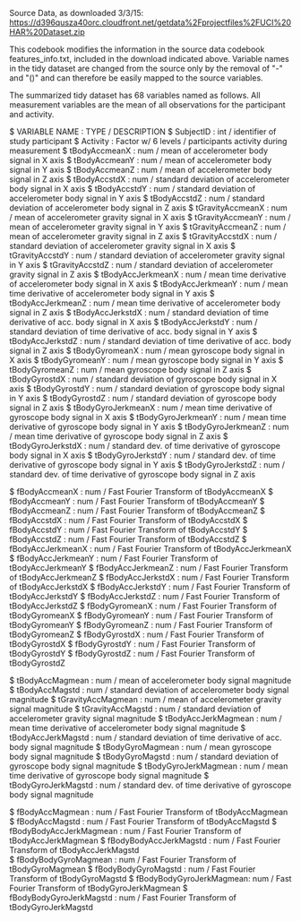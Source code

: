 Source Data, as downloaded 3/3/15:
https://d396qusza40orc.cloudfront.net/getdata%2Fprojectfiles%2FUCI%20HAR%20Dataset.zip

This codebook modifies the information in the source data codebook features_info.txt, included in the download indicated above.  Variable names in the tidy dataset are changed from the source only by the removal of "-" and "()" and can therefore be easily mapped to the source variables.




The summarized tidy dataset has 68 variables named as follows.  All measurement variables are the mean of all observations for the participant and activity. 

 $ VARIABLE NAME           : TYPE / DESCRIPTION
 $ SubjectID               : int  / identifier of study participant
 $ Activity                : Factor w/ 6 levels / participants activity during measurement
 $ tBodyAccmeanX           : num  / mean of accelerometer body signal in X axis 
 $ tBodyAccmeanY           : num  / mean of accelerometer body signal in Y axis
 $ tBodyAccmeanZ           : num  / mean of accelerometer body signal in Z axis
 $ tBodyAccstdX            : num  / standard deviation of accelerometer body signal in X axis
 $ tBodyAccstdY            : num  / standard deviation of accelerometer body signal in Y axis
 $ tBodyAccstdZ            : num  / standard deviation of accelerometer body signal in Z axis
 $ tGravityAccmeanX        : num  / mean of accelerometer gravity signal in X axis 
 $ tGravityAccmeanY        : num  / mean of accelerometer gravity signal in Y axis
 $ tGravityAccmeanZ        : num  / mean of accelerometer gravity signal in Z axis
 $ tGravityAccstdX         : num  / standard deviation of accelerometer gravity signal in X axis
 $ tGravityAccstdY         : num  / standard deviation of accelerometer gravity signal in Y axis
 $ tGravityAccstdZ         : num  / standard deviation of accelerometer gravity signal in Z axis
 $ tBodyAccJerkmeanX       : num  / mean time derivative of accelerometer body signal in X axis
 $ tBodyAccJerkmeanY       : num  / mean time derivative of accelerometer body signal in Y axis
 $ tBodyAccJerkmeanZ       : num  / mean time derivative of accelerometer body signal in Z axis
 $ tBodyAccJerkstdX        : num  / standard deviation of time derivative of acc. body signal in X axis
 $ tBodyAccJerkstdY        : num  / standard deviation of time derivative of acc. body signal in Y axis
 $ tBodyAccJerkstdZ        : num  / standard deviation of time derivative of acc. body signal in Z axis
 $ tBodyGyromeanX          : num  / mean gyroscope body signal in X axis
 $ tBodyGyromeanY          : num  / mean gyroscope body signal in Y axis
 $ tBodyGyromeanZ          : num  / mean gyroscope body signal in Z axis
 $ tBodyGyrostdX           : num  / standard deviation of gyroscope body signal in X axis
 $ tBodyGyrostdY           : num  / standard deviation of gyroscope body signal in Y axis
 $ tBodyGyrostdZ           : num  / standard deviation of gyroscope body signal in Z axis
 $ tBodyGyroJerkmeanX      : num  / mean time derivative of gyroscope body signal in X axis
 $ tBodyGyroJerkmeanY      : num  / mean time derivative of gyroscope body signal in Y axis
 $ tBodyGyroJerkmeanZ      : num  / mean time derivative of gyroscope body signal in Z axis
 $ tBodyGyroJerkstdX       : num  / standard dev. of time derivative of gyroscope body signal in X axis
 $ tBodyGyroJerkstdY       : num  / standard dev. of time derivative of gyroscope body signal in Y axis
 $ tBodyGyroJerkstdZ       : num  / standard dev. of time derivative of gyroscope body signal in Z axis

 $ fBodyAccmeanX           : num  / Fast Fourier Transform of tBodyAccmeanX 
 $ fBodyAccmeanY           : num  / Fast Fourier Transform of tBodyAccmeanY
 $ fBodyAccmeanZ           : num  / Fast Fourier Transform of tBodyAccmeanZ
 $ fBodyAccstdX            : num  / Fast Fourier Transform of tBodyAccstdX
 $ fBodyAccstdY            : num  / Fast Fourier Transform of tBodyAccstdY
 $ fBodyAccstdZ            : num  / Fast Fourier Transform of tBodyAccstdZ
 $ fBodyAccJerkmeanX       : num  / Fast Fourier Transform of tBodyAccJerkmeanX
 $ fBodyAccJerkmeanY       : num  / Fast Fourier Transform of tBodyAccJerkmeanY
 $ fBodyAccJerkmeanZ       : num  / Fast Fourier Transform of tBodyAccJerkmeanZ
 $ fBodyAccJerkstdX        : num  / Fast Fourier Transform of tBodyAccJerkstdX
 $ fBodyAccJerkstdY        : num  / Fast Fourier Transform of tBodyAccJerkstdY
 $ fBodyAccJerkstdZ        : num  / Fast Fourier Transform of tBodyAccJerkstdZ
 $ fBodyGyromeanX          : num  / Fast Fourier Transform of tBodyGyromeanX 
 $ fBodyGyromeanY          : num  / Fast Fourier Transform of tBodyGyromeanY
 $ fBodyGyromeanZ          : num  / Fast Fourier Transform of tBodyGyromeanZ
 $ fBodyGyrostdX           : num  / Fast Fourier Transform of tBodyGyrostdX 
 $ fBodyGyrostdY           : num  / Fast Fourier Transform of tBodyGyrostdY
 $ fBodyGyrostdZ           : num  / Fast Fourier Transform of tBodyGyrostdZ

 $ tBodyAccMagmean         : num  / mean of accelerometer body signal magnitude 
 $ tBodyAccMagstd          : num  / standard deviation of accelerometer body signal magnitude
 $ tGravityAccMagmean      : num  / mean of accelerometer gravity signal magnitude 
 $ tGravityAccMagstd       : num  / standard deviation of accelerometer gravity signal magnitude 
 $ tBodyAccJerkMagmean     : num  / mean time derivative of accelerometer body signal magnitude
 $ tBodyAccJerkMagstd      : num  / standard deviation of time derivative of acc. body signal magnitude
 $ tBodyGyroMagmean        : num  / mean gyroscope body signal magnitude
 $ tBodyGyroMagstd         : num  / standard deviation of gyroscope body signal magnitude
 $ tBodyGyroJerkMagmean    : num  / mean time derivative of gyroscope body signal magnitude
 $ tBodyGyroJerkMagstd     : num  / standard dev. of time derivative of gyroscope body signal magnitude
 
 $ fBodyAccMagmean         : num  / Fast Fourier Transform of tBodyAccMagmean
 $ fBodyAccMagstd          : num  / Fast Fourier Transform of tBodyAccMagstd 
 $ fBodyBodyAccJerkMagmean : num  / Fast Fourier Transform of tBodyAccJerkMagmean
 $ fBodyBodyAccJerkMagstd  : num  / Fast Fourier Transform of tBodyAccJerkMagstd	
 $ fBodyBodyGyroMagmean    : num  / Fast Fourier Transform of tBodyGyroMagmean
 $ fBodyBodyGyroMagstd     : num  / Fast Fourier Transform of tBodyGyroMagstd
 $ fBodyBodyGyroJerkMagmean: num  / Fast Fourier Transform of tBodyGyroJerkMagmean
 $ fBodyBodyGyroJerkMagstd : num  / Fast Fourier Transform of tBodyGyroJerkMagstd


